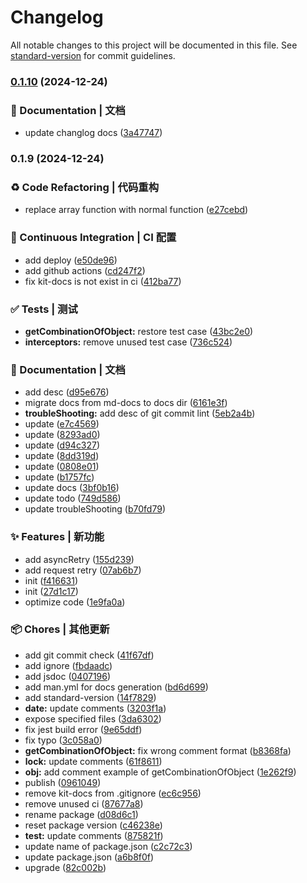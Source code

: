 # Changelog

All notable changes to this project will be documented in this file. See [standard-version](https://github.com/conventional-changelog/standard-version) for commit guidelines.

### [0.1.10](https://github.com/ustinian-wang/kit/compare/v0.1.9...v0.1.10) (2024-12-24)


### 📝 Documentation | 文档

* update changlog docs ([3a47747](https://github.com/ustinian-wang/kit/commit/3a477477f3ffa3f3e5799a73b455b8f4c5e0217b))

### 0.1.9 (2024-12-24)


### ♻️ Code Refactoring | 代码重构

* replace array function with normal function ([e27cebd](https://github.com/ustinian-wang/kit/commit/e27cebd23fc76e120f2df3f33c789997cd770112))


### 🔧 Continuous Integration | CI 配置

* add deploy ([e50de96](https://github.com/ustinian-wang/kit/commit/e50de9665c1edd81ae481368fb3b6fc66178b4b6))
* add github actions ([cd247f2](https://github.com/ustinian-wang/kit/commit/cd247f2b9dff25d6e9f6135268ee277fbed69ffd))
* fix kit-docs is not exist in ci ([412ba77](https://github.com/ustinian-wang/kit/commit/412ba77006668e0dca0fc1f8754c83b105c5db0b))


### ✅ Tests | 测试

* **getCombinationOfObject:** restore test case ([43bc2e0](https://github.com/ustinian-wang/kit/commit/43bc2e0f046299cd9b33d1dbcc5b88a94abfc512))
* **interceptors:** remove unused test case ([736c524](https://github.com/ustinian-wang/kit/commit/736c52422600e2a1ee9d69fd239fdd754002d301))


### 📝 Documentation | 文档

* add desc ([d95e676](https://github.com/ustinian-wang/kit/commit/d95e676e892081b97d4ddd18c9cdd0152370bd40))
* migrate docs from md-docs to docs dir ([6161e3f](https://github.com/ustinian-wang/kit/commit/6161e3fa7aa56ce46d2ba7de5e89fa51b3d958b0))
* **troubleShooting:** add desc of git commit lint ([5eb2a4b](https://github.com/ustinian-wang/kit/commit/5eb2a4b777cbc5886d582b1a1cabb0b4fcc76f40))
* update ([e7c4569](https://github.com/ustinian-wang/kit/commit/e7c45691b1eeb5a4751ebeb6e1bf7a742b094acc))
* update ([8293ad0](https://github.com/ustinian-wang/kit/commit/8293ad07c9dd45bbfa9fc3f3e75f3d1128b95395))
* update ([d94c327](https://github.com/ustinian-wang/kit/commit/d94c327dcdb99ff044079a6d80a297ead5f28f52))
* update ([8dd319d](https://github.com/ustinian-wang/kit/commit/8dd319d465f9d268473e40dfe3e0d81108a5b690))
* update ([0808e01](https://github.com/ustinian-wang/kit/commit/0808e01bb0364d8b8ac477b21adbce02734b8f21))
* update ([b1757fc](https://github.com/ustinian-wang/kit/commit/b1757fc035dbe80af28943f1fd87ecf73d302041))
* update docs ([3bf0b16](https://github.com/ustinian-wang/kit/commit/3bf0b1616cddb1e479c3ff4fb0547da699072001))
* update todo ([749d586](https://github.com/ustinian-wang/kit/commit/749d5863a8e1355e9b383f91b92cb5fb88ebaf66))
* update troubleShooting ([b70fd79](https://github.com/ustinian-wang/kit/commit/b70fd796eede35af5ebac02b04bb97f7f4d5418b))


### ✨ Features | 新功能

* add asyncRetry ([155d239](https://github.com/ustinian-wang/kit/commit/155d239691c26c0e211aeb312d725d4029f6fa6a))
* add request retry ([07ab6b7](https://github.com/ustinian-wang/kit/commit/07ab6b75c264e13659ec8ef214ee21de15830e51))
* init ([f416631](https://github.com/ustinian-wang/kit/commit/f4166311e5149a1c1db6d1351e7544903aa93d2f))
* init ([27d1c17](https://github.com/ustinian-wang/kit/commit/27d1c17903d05bffec1de39496c7855ed3e9cc3e))
* optimize code ([1e9fa0a](https://github.com/ustinian-wang/kit/commit/1e9fa0a2e77cf27d6b01b42b6c626eb514991ee2))


### 📦 Chores | 其他更新

* add git commit check ([41f67df](https://github.com/ustinian-wang/kit/commit/41f67df24306ae712b438225f426d99c97ab8d7c))
* add ignore ([fbdaadc](https://github.com/ustinian-wang/kit/commit/fbdaadc6f07c43500b067a2524b87c0713d6b125))
* add jsdoc ([0407196](https://github.com/ustinian-wang/kit/commit/0407196226940751a1039c149fe01c2f154cea60))
* add man.yml for docs generation ([bd6d699](https://github.com/ustinian-wang/kit/commit/bd6d699648038aa339ad86fdbce2b612b5ceae59))
* add standard-version ([14f7829](https://github.com/ustinian-wang/kit/commit/14f7829c0e7436f0c6c7393663ec8e671e0e547b))
* **date:** update comments ([3203f1a](https://github.com/ustinian-wang/kit/commit/3203f1acd8d0eacf151dfdc0c5e18b635cd4bc50))
* expose specified files ([3da6302](https://github.com/ustinian-wang/kit/commit/3da630293bdf01b30ca0f1a5711709c97c3a150a))
* fix jest build error ([9e65ddf](https://github.com/ustinian-wang/kit/commit/9e65ddf2386f57704aa449da5dd43b2fd416e968))
* fix typo ([3c058a0](https://github.com/ustinian-wang/kit/commit/3c058a02bf57657bff0a4b60f2e2aa6aa5d10ea5))
* **getCombinationOfObject:** fix wrong comment format ([b8368fa](https://github.com/ustinian-wang/kit/commit/b8368faeeeff6537bc2eed86580bd0adabab7eb2))
* **lock:** update comments ([61f8611](https://github.com/ustinian-wang/kit/commit/61f861149a7d429d42c2e9c6129657b497137b30))
* **obj:** add comment example of getCombinationOfObject ([1e262f9](https://github.com/ustinian-wang/kit/commit/1e262f9463c9b1b18cda5724f544a7c72f27064f))
* publish ([0961049](https://github.com/ustinian-wang/kit/commit/0961049c332abd14efd4f08b59879be76b7ad832))
* remove kit-docs from .gitignore ([ec6c956](https://github.com/ustinian-wang/kit/commit/ec6c9565b14eea64f122230caa4e72796b29563a))
* remove unused ci ([87677a8](https://github.com/ustinian-wang/kit/commit/87677a80bb4d43a0bb575be890d94b4f50961b79))
* rename package ([d08d6c1](https://github.com/ustinian-wang/kit/commit/d08d6c105824dbae7e435971c1f37ec83dad357d))
* reset package version ([c46238e](https://github.com/ustinian-wang/kit/commit/c46238ef7ff200ea067882787cc419cf0bc5c0e1))
* **test:** update comments ([875821f](https://github.com/ustinian-wang/kit/commit/875821f28b6029abcf8db15d6234bb1f12cf9dc4))
* update name of package.json ([c2c72c3](https://github.com/ustinian-wang/kit/commit/c2c72c323dcca6dac59c3baee0ec0dfebd0985f2))
* update package.json ([a6b8f0f](https://github.com/ustinian-wang/kit/commit/a6b8f0fc5631a1998434ff1fa3bd510b72188f23))
* upgrade ([82c002b](https://github.com/ustinian-wang/kit/commit/82c002bcb515d0d8903b827ee9ebbe1ed7203300))
